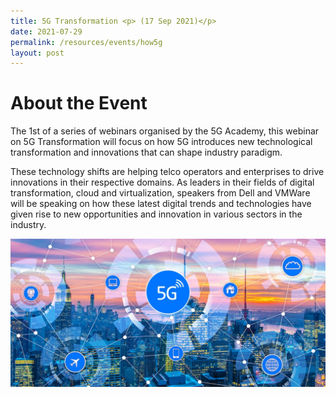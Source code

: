 ```yaml
---
title: 5G Transformation <p> (17 Sep 2021)</p>
date: 2021-07-29
permalink: /resources/events/how5g
layout: post
---
```


# About the Event

The 1st of a series of webinars organised by the 5G Academy, this webinar on 5G Transformation  will focus on how 5G introduces new technological transformation and innovations that can shape industry paradigm.

These technology shifts are helping telco operators and enterprises to drive  innovations in their respective domains. As leaders in their fields of digital transformation, cloud and virtualization, speakers from Dell and VMWare will be speaking on how these latest digital trends and technologies have given rise to new opportunities and innovation in various sectors in the industry.

![Alt text for image on Isomer site](/images/5G%20Network%20and%20Buildings.png)